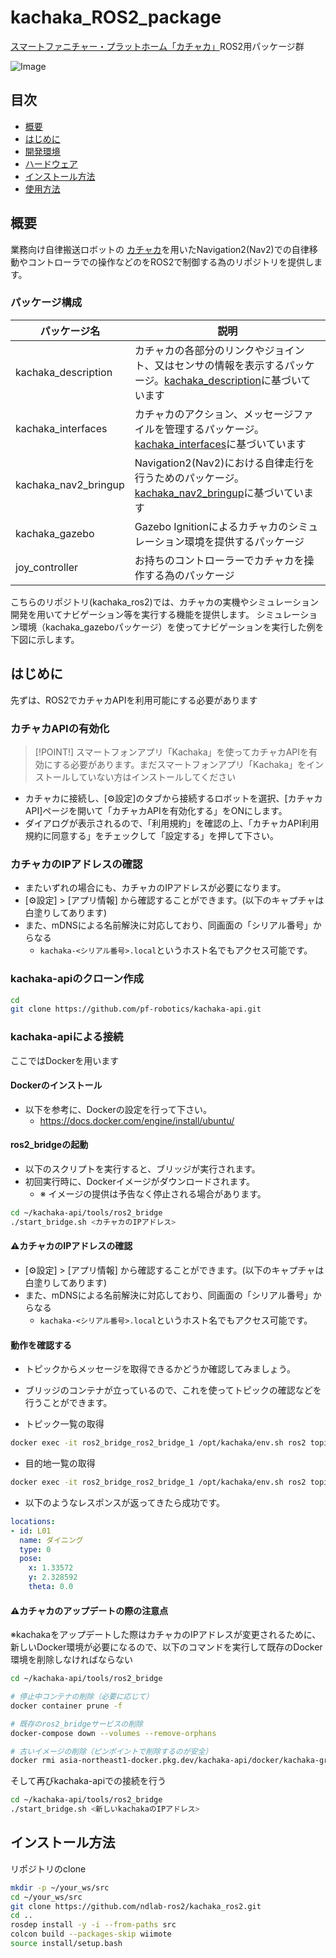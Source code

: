 # kachaka_ROS2_package

 [スマートファニチャー・プラットホーム「カチャカ」](https://kachaka.life/)ROS2用パッケージ群
 
![Image](![kachaka](https://github.com/user-attachments/assets/c0e3ac72-ef4e-47e7-b9a0-dfe158f737b8)
)

## 目次
<!-- TOC -->

- [概要](#概要)
- [はじめに](#はじめに)
- [開発環境](#開発環境)
- [ハードウェア](#ハードウェア)
- [インストール方法](#インストール方法)
- [使用方法](#使用方法)

<!-- /TOC -->

## 概要
業務向け自律搬送ロボットの [カチャカ](https://kachaka.life/)を用いたNavigation2(Nav2)での自律移動やコントローラでの操作などのをROS2で制御する為のリポジトリを提供します。

### パッケージ構成
|パッケージ名|説明|
|---|---|
|kachaka_description|カチャカの各部分のリンクやジョイント、又はセンサの情報を表示するパッケージ。[kachaka_description](https://github.com/pf-robotics/kachaka-api/tree/v3.8.5/ros2/kachaka_description)に基づいています|
|kachaka_interfaces|カチャカのアクション、メッセージファイルを管理するパッケージ。[kachaka_interfaces](https://github.com/pf-robotics/kachaka-api/tree/v3.8.5/ros2/kachaka_interfaces)に基づいています|
|kachaka_nav2_bringup|Navigation2(Nav2)における自律走行を行うためのパッケージ。[kachaka_nav2_bringup](https://github.com/pf-robotics/kachaka-api/tree/v3.8.5/ros2/demos/kachaka_nav2_bringup)に基づいています|
|kachaka_gazebo|Gazebo Ignitionによるカチャカのシミュレーション環境を提供するパッケージ|
|joy_controller|お持ちのコントローラーでカチャカを操作する為のパッケージ|

こちらのリポジトリ(kachaka_ros2)では、カチャカの実機やシミュレーション開発を用いてナビゲーション等を実行する機能を提供します。
シミュレーション環境（kachaka_gazeboパッケージ）を使ってナビゲーションを実行した例を下図に示します。


## はじめに

先ずは、ROS2でカチャカAPIを利用可能にする必要があります

### カチャカAPIの有効化
> [!POINT!]
> スマートフォンアプリ「Kachaka」を使ってカチャカAPIを有効にする必要があります。まだスマートフォンアプリ「Kachaka」をインストールしていない方はインストールしてください

* カチャカに接続し、[⚙設定]のタブから接続するロボットを選択、[カチャカAPI]ページを開いて「カチャカAPIを有効化する」をONにします。
* ダイアログが表示されるので、「利用規約」を確認の上、「カチャカAPI利用規約に同意する」をチェックして「設定する」を押して下さい。

### カチャカのIPアドレスの確認
* またいずれの場合にも、カチャカのIPアドレスが必要になります。
* [⚙設定] > [アプリ情報] から確認することができます。(以下のキャプチャは白塗りしてあります)
* また、mDNSによる名前解決に対応しており、同画面の「シリアル番号」からなる
    * `kachaka-<シリアル番号>.local`というホスト名でもアクセス可能です。

### kachaka-apiのクローン作成
```bash
cd
git clone https://github.com/pf-robotics/kachaka-api.git
```

### kachaka-apiによる接続

ここではDockerを用います

#### Dockerのインストール
* 以下を参考に、Dockerの設定を行って下さい。
    * https://docs.docker.com/engine/install/ubuntu/

#### ros2_bridgeの起動
* 以下のスクリプトを実行すると、ブリッジが実行されます。
* 初回実行時に、Dockerイメージがダウンロードされます。
    * ※ イメージの提供は予告なく停止される場合があります。

```bash
cd ~/kachaka-api/tools/ros2_bridge
./start_bridge.sh <カチャカのIPアドレス>
```

#### ⚠️カチャカのIPアドレスの確認
* [⚙設定] > [アプリ情報] から確認することができます。(以下のキャプチャは白塗りしてあります)
* また、mDNSによる名前解決に対応しており、同画面の「シリアル番号」からなる
    * `kachaka-<シリアル番号>.local`というホスト名でもアクセス可能です。
  
#### 動作を確認する

* トピックからメッセージを取得できるかどうか確認してみましょう。
* ブリッジのコンテナが立っているので、これを使ってトピックの確認などを行うことができます。

* トピック一覧の取得
```bash
docker exec -it ros2_bridge_ros2_bridge_1 /opt/kachaka/env.sh ros2 topic list
```

* 目的地一覧の取得

```bash
docker exec -it ros2_bridge_ros2_bridge_1 /opt/kachaka/env.sh ros2 topic echo /kachaka/layout/locations/list
```

* 以下のようなレスポンスが返ってきたら成功です。

```yaml
locations:
- id: L01
  name: ダイニング
  type: 0
  pose:
    x: 1.33572
    y: 2.328592
    theta: 0.0
```

#### ⚠️カチャカのアップデートの際の注意点
※kachakaをアップデートした際はカチャカのIPアドレスが変更されるために、新しいDocker環境が必要になるので、以下のコマンドを実行して既存のDocker環境を削除しなければならない
```bash
cd ~/kachaka-api/tools/ros2_bridge

# 停止中コンテナの削除（必要に応じて）
docker container prune -f

# 既存のros2_bridgeサービスの削除
docker-compose down --volumes --remove-orphans

# 古いイメージの削除（ピンポイントで削除するのが安全）
docker rmi asia-northeast1-docker.pkg.dev/kachaka-api/docker/kachaka-grpc-ros2-bridge:20250213
```
そして再びkachaka-apiでの接続を行う
```bash
cd ~/kachaka-api/tools/ros2_bridge
./start_bridge.sh <新しいkachakaのIPアドレス>
```


## インストール方法

リポジトリのclone
```bash
mkdir -p ~/your_ws/src
cd ~/your_ws/src
git clone https://github.com/ndlab-ros2/kachaka_ros2.git
cd ..
rosdep install -y -i --from-paths src
colcon build --packages-skip wiimote
source install/setup.bash
```

